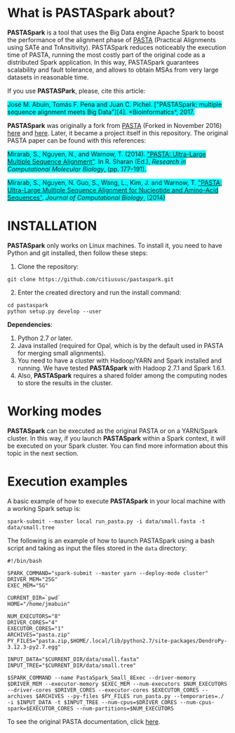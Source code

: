 What is PASTASpark about?
===
**PASTASpark** is a tool that uses the Big Data engine Apache Spark to boost the performance of the alignment phase of [PASTA][1] (Practical Alignments using SATé and TrAnsitivity). PASTASpark reduces noticeably the execution time of PASTA, running the most costly part of the original code as a distributed Spark application. In this way, PASTASpark guarantees scalability and fault tolerance, and allows to obtain MSAs from very large datasets in reasonable time. 

If you use **PASTASPark**, please, cite this article:

<span style="background-color:#00FFFF">
José M. Abuin, Tomás F. Pena and Juan C. Pichel. ["PASTASpark: multiple sequence alignment meets Big Data"][4]. *Bioinformatics*, 2017.
</span>

**PASTASpark** was originally a fork from [PASTA][1] (Forked in November 2016) [here][2] and [here][3]. Later, it became a project itself in this repository. The original PASTA paper can be found with this references:

<span style="background-color:#00FFFF">Mirarab, S., Nguyen, N., and Warnow, T. (2014). ["PASTA: Ultra-Large Multiple Sequence Alignment"][5]. In R. Sharan (Ed.), *Research in Computational Molecular Biology*, (pp. 177–191).</span>

<span style="background-color:#00FFFF">Mirarab, S., Nguyen, N. Guo, S., Wang, L., Kim, J. and Warnow, T. ["PASTA: Ultra-Large Multiple Sequence Alignment for Nucleotide and Amino-Acid Sequences"][6]. *Journal of Computational Biology*, (2014)</span>

INSTALLATION
===
**PASTASpark** only works on Linux machines. To install it, you need to have Python and git installed, then follow these steps:

1. Clone the repository:

```
git clone https://github.com/citiususc/pastaspark.git
```

2. Enter the created directory and run the install command:

```
cd pastaspark
python setup.py develop --user
```

**Dependencies**: 

1. Python 2.7 or later.
2. Java installed (required for Opal, which is by the default used in PASTA for merging small alignments).
3. You need to have a cluster with Hadoop/YARN and Spark installed and running. We have tested **PASTASpark** with Hadoop 2.7.1 and Spark 1.6.1.
4. Also, **PASTASpark** requires a shared folder among the computing nodes to store the results in the cluster.


Working modes
===
**PASTASpark** can be executed as the original PASTA or on a YARN/Spark cluster. In this way, if you launch **PASTASpark** within a Spark context, it will be executed on your Spark cluster. You can find more information about this topic in the next section.

Execution examples
===
A basic example of how to execute **PASTASpark** in your local machine with a working Spark setup is:

```
spark-submit --master local run_pasta.py -i data/small.fasta -t data/small.tree
```

The following is an example of how to launch PASTASpark using a bash script and taking as input the files stored in the `data` directory:
```
#!/bin/bash

SPARK_COMMAND="spark-submit --master yarn --deploy-mode cluster"
DRIVER_MEM="25G"
EXEC_MEM="5G"

CURRENT_DIR=`pwd`
HOME="/home/jmabuin"

NUM_EXECUTORS="8"
DRIVER_CORES="4"
EXECUTOR_CORES="1"
ARCHIVES="pasta.zip"
PY_FILES="pasta.zip,$HOME/.local/lib/python2.7/site-packages/DendroPy-3.12.3-py2.7.egg"

INPUT_DATA="$CURRENT_DIR/data/small.fasta"
INPUT_TREE="$CURRENT_DIR/data/small.tree"

$SPARK_COMMAND --name PastaSpark_Small_8Exec --driver-memory $DRIVER_MEM --executor-memory $EXEC_MEM --num-executors $NUM_EXECUTORS --driver-cores $DRIVER_CORES --executor-cores $EXECUTOR_CORES --archives $ARCHIVES --py-files $PY_FILES run_pasta.py --temporaries=./ -i $INPUT_DATA -t $INPUT_TREE --num-cpus=$DRIVER_CORES --num-cpus-spark=$EXECUTOR_CORES --num-partitions=$NUM_EXECUTORS

```
To see the original PASTA documentation, click [here](README_PASTA.md).

[1]: https://github.com/smirarab/pasta
[2]: https://github.com/jmabuin/pasta
[3]: https://github.com/tarabelo/pasta
[4]: https://doi.org/10.1093/bioinformatics/btx354
[5]: https://link.springer.com/chapter/10.1007%2F978-3-319-05269-4_15
[6]: http://online.liebertpub.com/doi/abs/10.1089/cmb.2014.0156
